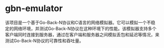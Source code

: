 # gbn-emulator
该项目是一个基于Go-Back-N协议和C语言的网络模拟器。它可以模拟一个不稳定的网络环境，并测试Go-Back-N协议在这种环境下的性能。该模拟器支持多个客户端同时连接到服务器，通过在客户端和服务器之间模拟丢包和延迟等情况，来测试Go-Back-N协议的可靠性和吞吐量。

